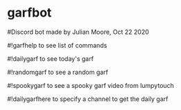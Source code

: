 # garfbot
#Discord bot made by Julian Moore, Oct 22 2020

#!garfhelp to see list of commands

#!dailygarf to see today's garf

#!randomgarf to see a random garf

#!spookygarf to see a spooky garf video from lumpytouch

#!dailygarfhere to specify a channel to get the daily garf

